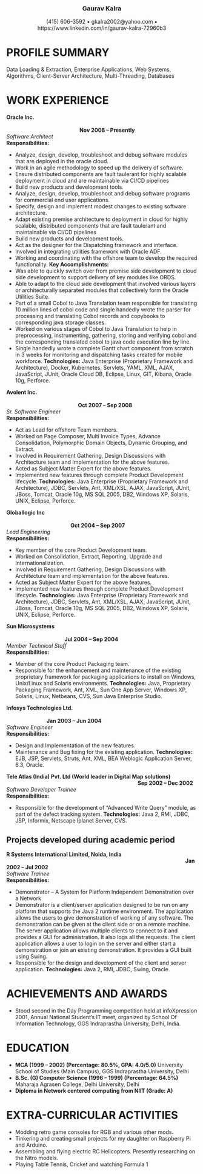 <h3 align="center">Gaurav Kalra</h3>
<p align="center">(415) 606-3592 ▪ gkalra2002@yahoo.com ▪ https://www.linkedin.com/in/gaurav-kalra-72960b3</p>

# PROFILE SUMMARY
Data Loading & Extraction, Enterprise Applications, Web Systems, Algorithms, Client-Server Architecture, Multi-Threading, Databases

# WORK EXPERIENCE
**Oracle Inc.**
&nbsp;&nbsp;&nbsp;&nbsp;&nbsp;&nbsp;&nbsp;&nbsp;&nbsp;&nbsp;&nbsp;&nbsp;&nbsp;&nbsp;&nbsp;&nbsp;&nbsp;&nbsp;&nbsp;&nbsp;&nbsp;&nbsp;&nbsp;&nbsp;&nbsp;&nbsp;&nbsp;&nbsp;&nbsp;&nbsp;&nbsp;&nbsp;&nbsp;&nbsp;&nbsp;&nbsp;&nbsp;&nbsp;&nbsp;&nbsp;&nbsp;&nbsp;&nbsp;&nbsp;&nbsp;&nbsp;&nbsp;&nbsp;&nbsp;&nbsp;&nbsp;&nbsp;&nbsp;&nbsp;&nbsp;&nbsp;&nbsp;&nbsp;&nbsp;&nbsp;&nbsp;&nbsp;&nbsp;&nbsp;&nbsp;&nbsp;&nbsp;&nbsp;&nbsp;&nbsp;&nbsp;&nbsp;&nbsp;&nbsp;&nbsp;&nbsp;&nbsp;&nbsp;&nbsp;&nbsp;&nbsp;&nbsp;&nbsp;&nbsp;&nbsp;&nbsp;&nbsp;&nbsp;&nbsp;&nbsp;&nbsp;&nbsp;&nbsp;&nbsp;&nbsp;&nbsp;&nbsp;&nbsp;&nbsp;&nbsp;&nbsp;&nbsp;&nbsp;&nbsp;&nbsp;&nbsp;&nbsp;&nbsp;&nbsp;&nbsp;&nbsp;&nbsp;&nbsp;&nbsp;&nbsp;&nbsp;&nbsp;&nbsp;&nbsp;&nbsp;&nbsp;&nbsp;&nbsp;&nbsp;&nbsp;&nbsp;&nbsp;&nbsp;&nbsp;&nbsp;&nbsp;&nbsp;&nbsp;&nbsp;&nbsp;&nbsp;&nbsp;&nbsp;&nbsp;&nbsp;&nbsp;&nbsp;&nbsp;&nbsp;&nbsp;&nbsp;&nbsp;&nbsp;&nbsp;&nbsp;&nbsp;&nbsp;&nbsp;&nbsp;&nbsp;&nbsp;&nbsp;&nbsp;&nbsp;&nbsp;&nbsp;&nbsp;&nbsp;&nbsp;&nbsp;&nbsp;&nbsp;&nbsp;&nbsp;&nbsp;&nbsp;&nbsp;&nbsp;&nbsp;&nbsp;&nbsp;
**Nov 2008 – Presently**<br/>
*Software Architect*<br/>
**Responsibilities:**
- Analyze, design, develop, troubleshoot and debug software modules that are deployed in the oracle cloud.
- Work in an agile methodology to speed up the delivery of software.
- Ensure distributed components are fault taulerant for highly scalable deployment in cloud and are maintainable via CI/CD pipelines
- Build new products and development tools.
- Analyze, design, develop, troubleshoot and debug software programs for commercial end user applications.
- Specify, design and implement modest changes to existing software architecture.
- Adapt existing premise architecture to deployment in cloud for highly scalable, distributed components that are fault taulerant and maintainable via CI/CD pipelines
- Build new products and development tools.
- Act as the designer for the Dispatching framework and interface.
- Involved in integrating utilities framework with Oracle ADF.
- Working and coordinating with the offshore team to develop the required functionality.
**Key Accomplishments:**
- Was able to quickly switch over from premise side development to cloud side development to support delivery of key modules like ORDS.
- Able to adapt to the cloud side development that involved various layers or architecturally separated modules that collectively form the Oracle Utilities Suite.
- Part of a small Cobol to Java Translation team responsible for translating 10 million lines of cobol code and single handedly wrote the parser for processing and translating Cobol records and copybooks to corresponding java storage classes.
- Worked on various stages of Cobol to Java Translation to help in preprocessing, instrumenting, gathering, storing and verifying cobol and the corresponding translated cobol to java code execution line by line.
- Single handedly wrote a complete Gantt chart component from scratch in 3 weeks for monitoring and dispatching tasks created for mobile workforce.
**Technologies:**
Java Enterprise (Proprietary Framework and Architecture), Docker, Kubernetes, Servlets, YAML, XML, AJAX, JavaScript, JUnit, Oracle Cloud DB, Eclipse, Linux, GIT, Kibana, Oracle 10g, Perforce.

**Avolent Inc.**
&nbsp;&nbsp;&nbsp;&nbsp;&nbsp;&nbsp;&nbsp;&nbsp;&nbsp;&nbsp;&nbsp;&nbsp;&nbsp;&nbsp;&nbsp;&nbsp;&nbsp;&nbsp;&nbsp;&nbsp;&nbsp;&nbsp;&nbsp;&nbsp;&nbsp;&nbsp;&nbsp;&nbsp;&nbsp;&nbsp;&nbsp;&nbsp;&nbsp;&nbsp;&nbsp;&nbsp;&nbsp;&nbsp;&nbsp;&nbsp;&nbsp;&nbsp;&nbsp;&nbsp;&nbsp;&nbsp;&nbsp;&nbsp;&nbsp;&nbsp;&nbsp;&nbsp;&nbsp;&nbsp;&nbsp;&nbsp;&nbsp;&nbsp;&nbsp;&nbsp;&nbsp;&nbsp;&nbsp;&nbsp;&nbsp;&nbsp;&nbsp;&nbsp;&nbsp;&nbsp;&nbsp;&nbsp;&nbsp;&nbsp;&nbsp;&nbsp;&nbsp;&nbsp;&nbsp;&nbsp;&nbsp;&nbsp;&nbsp;&nbsp;&nbsp;&nbsp;&nbsp;&nbsp;&nbsp;&nbsp;&nbsp;&nbsp;&nbsp;&nbsp;&nbsp;&nbsp;&nbsp;&nbsp;&nbsp;&nbsp;&nbsp;&nbsp;&nbsp;&nbsp;&nbsp;&nbsp;&nbsp;&nbsp;&nbsp;&nbsp;&nbsp;&nbsp;&nbsp;&nbsp;&nbsp;&nbsp;&nbsp;&nbsp;&nbsp;&nbsp;&nbsp;&nbsp;&nbsp;&nbsp;&nbsp;&nbsp;&nbsp;&nbsp;&nbsp;&nbsp;&nbsp;&nbsp;&nbsp;&nbsp;&nbsp;&nbsp;&nbsp;&nbsp;&nbsp;&nbsp;&nbsp;&nbsp;&nbsp;&nbsp;&nbsp;&nbsp;&nbsp;&nbsp;&nbsp;&nbsp;&nbsp;&nbsp;&nbsp;&nbsp;&nbsp;&nbsp;&nbsp;&nbsp;&nbsp;&nbsp;&nbsp;&nbsp;&nbsp;&nbsp;&nbsp;&nbsp;&nbsp;&nbsp;&nbsp;&nbsp;&nbsp;&nbsp;&nbsp;&nbsp;&nbsp;
**Oct 2007 – Sep 2008**<br/>
*Sr. Software Engineer*<br/>
**Responsibilities:**
- Act as Lead for offshore Team members.
- Worked on Page Composer, Multi Invoice Types, Advance Consolidation, Polymorphic Domain Objects, Dynamic Grouping, and Extract.
- Involved in Requirement Gathering, Design Discussions with Architecture team and  Implementation for the above features.
- Acted as Subject Matter Expert for the above features.
- Implemented new features through complete Product Development lifecycle.
**Technologies:**
Java Enterprise (Proprietary Framework and Architecture), JDBC, Servlets, Ant, XML/XSL, AJAX, JavaScript, JUnit, JBoss, Tomcat, Oracle 10g, MS SQL 2005, DB2, Windows XP, Solaris, UNIX, Eclipse, Perforce.

**Globallogic Inc**
&nbsp;&nbsp;&nbsp;&nbsp;&nbsp;&nbsp;&nbsp;&nbsp;&nbsp;&nbsp;&nbsp;&nbsp;&nbsp;&nbsp;&nbsp;&nbsp;&nbsp;&nbsp;&nbsp;&nbsp;&nbsp;&nbsp;&nbsp;&nbsp;&nbsp;&nbsp;&nbsp;&nbsp;&nbsp;&nbsp;&nbsp;&nbsp;&nbsp;&nbsp;&nbsp;&nbsp;&nbsp;&nbsp;&nbsp;&nbsp;&nbsp;&nbsp;&nbsp;&nbsp;&nbsp;&nbsp;&nbsp;&nbsp;&nbsp;&nbsp;&nbsp;&nbsp;&nbsp;&nbsp;&nbsp;&nbsp;&nbsp;&nbsp;&nbsp;&nbsp;&nbsp;&nbsp;&nbsp;&nbsp;&nbsp;&nbsp;&nbsp;&nbsp;&nbsp;&nbsp;&nbsp;&nbsp;&nbsp;&nbsp;&nbsp;&nbsp;&nbsp;&nbsp;&nbsp;&nbsp;&nbsp;&nbsp;&nbsp;&nbsp;&nbsp;&nbsp;&nbsp;&nbsp;&nbsp;&nbsp;&nbsp;&nbsp;&nbsp;&nbsp;&nbsp;&nbsp;&nbsp;&nbsp;&nbsp;&nbsp;&nbsp;&nbsp;&nbsp;&nbsp;&nbsp;&nbsp;&nbsp;&nbsp;&nbsp;&nbsp;&nbsp;&nbsp;&nbsp;&nbsp;&nbsp;&nbsp;&nbsp;&nbsp;&nbsp;&nbsp;&nbsp;&nbsp;&nbsp;&nbsp;&nbsp;&nbsp;&nbsp;&nbsp;&nbsp;&nbsp;&nbsp;&nbsp;&nbsp;&nbsp;&nbsp;&nbsp;&nbsp;&nbsp;&nbsp;&nbsp;&nbsp;&nbsp;&nbsp;&nbsp;&nbsp;&nbsp;&nbsp;&nbsp;&nbsp;&nbsp;&nbsp;&nbsp;&nbsp;&nbsp;&nbsp;&nbsp;&nbsp;&nbsp;&nbsp;&nbsp;&nbsp;&nbsp;&nbsp;&nbsp;&nbsp;&nbsp;&nbsp;&nbsp;&nbsp;&nbsp;
**Oct 2004 – Sep 2007**<br/>
*Lead Engineering*<br/>
**Responsibilities:**
- Key member of the core Product Development team.
- Worked on Consolidation, Extract, Reporting, Upgrade and Internationalization.
- Involved in Requirement Gathering, Design Discussions with Architecture team and implementation for the above features.
- Acted as Subject Matter Expert for the above features.
- Implemented new features through complete Product Development lifecycle.
**Technologies:**
Java Enterprise (Proprietary Framework and Architecture), JDBC, Servlets, Ant, XML/XSL, AJAX, JavaScript, JUnit, JBoss, Tomcat, Oracle 10g, MS SQL 2005, DB2, Windows XP, Solaris, UNIX, Eclipse, Perforce.

**Sun Microsystems**
&nbsp;&nbsp;&nbsp;&nbsp;&nbsp;&nbsp;&nbsp;&nbsp;&nbsp;&nbsp;&nbsp;&nbsp;&nbsp;&nbsp;&nbsp;&nbsp;&nbsp;&nbsp;&nbsp;&nbsp;&nbsp;&nbsp;&nbsp;&nbsp;&nbsp;&nbsp;&nbsp;&nbsp;&nbsp;&nbsp;&nbsp;&nbsp;&nbsp;&nbsp;&nbsp;&nbsp;&nbsp;&nbsp;&nbsp;&nbsp;&nbsp;&nbsp;&nbsp;&nbsp;&nbsp;&nbsp;&nbsp;&nbsp;&nbsp;&nbsp;&nbsp;&nbsp;&nbsp;&nbsp;&nbsp;&nbsp;&nbsp;&nbsp;&nbsp;&nbsp;&nbsp;&nbsp;&nbsp;&nbsp;&nbsp;&nbsp;&nbsp;&nbsp;&nbsp;&nbsp;&nbsp;&nbsp;&nbsp;&nbsp;&nbsp;&nbsp;&nbsp;&nbsp;&nbsp;&nbsp;&nbsp;&nbsp;&nbsp;&nbsp;&nbsp;&nbsp;&nbsp;&nbsp;&nbsp;&nbsp;&nbsp;&nbsp;&nbsp;&nbsp;&nbsp;&nbsp;&nbsp;&nbsp;&nbsp;&nbsp;&nbsp;&nbsp;&nbsp;&nbsp;&nbsp;&nbsp;&nbsp;&nbsp;&nbsp;&nbsp;&nbsp;&nbsp;&nbsp;&nbsp;&nbsp;&nbsp;&nbsp;&nbsp;&nbsp;&nbsp;&nbsp;&nbsp;&nbsp;&nbsp;&nbsp;&nbsp;&nbsp;&nbsp;&nbsp;&nbsp;&nbsp;&nbsp;&nbsp;&nbsp;&nbsp;&nbsp;&nbsp;&nbsp;&nbsp;&nbsp;&nbsp;&nbsp;&nbsp;&nbsp;&nbsp;&nbsp;&nbsp;&nbsp;&nbsp;&nbsp;&nbsp;&nbsp;&nbsp;&nbsp;&nbsp;&nbsp;&nbsp;&nbsp;&nbsp;&nbsp;&nbsp;&nbsp;&nbsp;&nbsp;&nbsp;&nbsp;
**Jul 2004 – Sep 2004**<br/>
*Member Technical Staff*<br/>
**Responsibilities:**
- Member of the core Product Packaging team.
- Responsible for the enhancement and maintenance of the existing proprietary framework for packaging applications to install on Windows, Unix/Linux and Solaris environments.
**Technologies:**
Java, Proprietary Packaging Framework, Ant, XML, Sun One App Server, Windows XP, Solaris, Linux, Netbeans, CVS, Sun Java Enterprise Studio.

**Infosys Technologies Ltd.**
&nbsp;&nbsp;&nbsp;&nbsp;&nbsp;&nbsp;&nbsp;&nbsp;&nbsp;&nbsp;&nbsp;&nbsp;&nbsp;&nbsp;&nbsp;&nbsp;&nbsp;&nbsp;&nbsp;&nbsp;&nbsp;&nbsp;&nbsp;&nbsp;&nbsp;&nbsp;&nbsp;&nbsp;&nbsp;&nbsp;&nbsp;&nbsp;&nbsp;&nbsp;&nbsp;&nbsp;&nbsp;&nbsp;&nbsp;&nbsp;&nbsp;&nbsp;&nbsp;&nbsp;&nbsp;&nbsp;&nbsp;&nbsp;&nbsp;&nbsp;&nbsp;&nbsp;&nbsp;&nbsp;&nbsp;&nbsp;&nbsp;&nbsp;&nbsp;&nbsp;&nbsp;&nbsp;&nbsp;&nbsp;&nbsp;&nbsp;&nbsp;&nbsp;&nbsp;&nbsp;&nbsp;&nbsp;&nbsp;&nbsp;&nbsp;&nbsp;&nbsp;&nbsp;&nbsp;&nbsp;&nbsp;&nbsp;&nbsp;&nbsp;&nbsp;&nbsp;&nbsp;&nbsp;&nbsp;&nbsp;&nbsp;&nbsp;&nbsp;&nbsp;&nbsp;&nbsp;&nbsp;&nbsp;&nbsp;&nbsp;&nbsp;&nbsp;&nbsp;&nbsp;&nbsp;&nbsp;&nbsp;&nbsp;&nbsp;&nbsp;&nbsp;&nbsp;&nbsp;&nbsp;&nbsp;&nbsp;&nbsp;&nbsp;&nbsp;&nbsp;&nbsp;&nbsp;&nbsp;&nbsp;&nbsp;&nbsp;&nbsp;&nbsp;&nbsp;&nbsp;&nbsp;&nbsp;&nbsp;&nbsp;&nbsp;&nbsp;&nbsp;&nbsp;&nbsp;&nbsp;&nbsp;&nbsp;&nbsp;&nbsp;&nbsp;&nbsp;&nbsp;&nbsp;&nbsp;&nbsp;&nbsp;&nbsp;&nbsp;&nbsp;
**Jan 2003 – Jun 2004**<br/>
*Software Engineer*<br/>
**Responsibilities:**
- Design and Implementation of the new features.
- Maintenance and Bug fixing for the existing application.
**Technologies:**
EJB, JSP, Servlets, Struts, Ant, XML, BEA Weblogic Application Server, 6.3, Oracle.

**Tele Atlas (India) Pvt. Ltd (World leader in Digital Map solutions)**
&nbsp;&nbsp;&nbsp;&nbsp;&nbsp;&nbsp;&nbsp;&nbsp;&nbsp;&nbsp;&nbsp;&nbsp;&nbsp;&nbsp;&nbsp;&nbsp;&nbsp;&nbsp;&nbsp;&nbsp;&nbsp;&nbsp;&nbsp;&nbsp;&nbsp;&nbsp;&nbsp;&nbsp;&nbsp;&nbsp;&nbsp;&nbsp;&nbsp;&nbsp;&nbsp;&nbsp;&nbsp;&nbsp;&nbsp;&nbsp;&nbsp;&nbsp;&nbsp;&nbsp;&nbsp;&nbsp;&nbsp;&nbsp;&nbsp;&nbsp;&nbsp;&nbsp;&nbsp;&nbsp;&nbsp;&nbsp;&nbsp;&nbsp;&nbsp;&nbsp;&nbsp;&nbsp;&nbsp;&nbsp;&nbsp;&nbsp;&nbsp;&nbsp;&nbsp;&nbsp;&nbsp;&nbsp;&nbsp;&nbsp;&nbsp;&nbsp;&nbsp;&nbsp;&nbsp;&nbsp;&nbsp;&nbsp;&nbsp;&nbsp;&nbsp;&nbsp;&nbsp;
**Sep 2002 – Dec 2002**<br/>
*Software Developer Trainee*<br/>
**Responsibilities:**
- Responsible for the development of “Advanced Write Query” module, as part of the defect tracking system.
**Technologies:**
Java 2, RMI, JDBC, JSP, Informix, Netscape Iplanet Server, CVS.

## Projects developed during academic period
**R Systems International Limited, Noida, India**
&nbsp;&nbsp;&nbsp;&nbsp;&nbsp;&nbsp;&nbsp;&nbsp;&nbsp;&nbsp;&nbsp;&nbsp;&nbsp;&nbsp;&nbsp;&nbsp;&nbsp;&nbsp;&nbsp;&nbsp;&nbsp;&nbsp;&nbsp;&nbsp;&nbsp;&nbsp;&nbsp;&nbsp;&nbsp;&nbsp;&nbsp;&nbsp;&nbsp;&nbsp;&nbsp;&nbsp;&nbsp;&nbsp;&nbsp;&nbsp;&nbsp;&nbsp;&nbsp;&nbsp;&nbsp;&nbsp;&nbsp;&nbsp;&nbsp;&nbsp;&nbsp;&nbsp;&nbsp;&nbsp;&nbsp;&nbsp;&nbsp;&nbsp;&nbsp;&nbsp;&nbsp;&nbsp;&nbsp;&nbsp;&nbsp;&nbsp;&nbsp;&nbsp;&nbsp;&nbsp;&nbsp;&nbsp;&nbsp;&nbsp;&nbsp;&nbsp;&nbsp;&nbsp;&nbsp;&nbsp;&nbsp;&nbsp;&nbsp;&nbsp;&nbsp;&nbsp;&nbsp;&nbsp;&nbsp;&nbsp;&nbsp;&nbsp;&nbsp;&nbsp;&nbsp;&nbsp;&nbsp;&nbsp;&nbsp;&nbsp;&nbsp;&nbsp;&nbsp;&nbsp;&nbsp;&nbsp;&nbsp;&nbsp;&nbsp;&nbsp;&nbsp;&nbsp;&nbsp;&nbsp;&nbsp;&nbsp;&nbsp;&nbsp;&nbsp;
**Jan 2002 – Jul 2002**<br/>
*Software Trainee*<br/>
**Responsibilities:**
- Demonstrator – A System for Platform Independent Demonstration over a Network
- Demonstrator is a client/server application designed to be run on any platform that supports the Java 2 runtime environment. The application allows the users to give demonstration of working of any software. The demonstration can be given at the client side or on a remote machine. The server application allows multiple clients to connect to it and provides a GUI for administration. It also logs all the requests. The client application allows a user to login on the server and either start a demonstration or join an existing  demonstration. It provides a GUI built using Swing.
- Responsible for the design and development of the client and server application.
**Technologies:**
Java 2, RMI, JDBC, Swing, Oracle.

# ACHIEVEMENTS AND AWARDS
- Stood second in the Day Programming competition held at infoXpression 2001, Annual National Student’s IT meet, organized by School Of Information Technology, GGS Indraprastha University, Delhi, India.

# EDUCATION
- **MCA (1999 – 2002) (Percentage: 80.5%, GPA: 4.0/5.0)** University School of Studies (Main Campus), GGS Indraprastha University, Delhi
- **B.Sc. (G) Computer Science (1996 – 1999) (Percentage: 64.5%)** Maharaja Agrasen College, Delhi University, Delhi
- **Diploma in Network centered computing from NIIT (Grade: A)**

# EXTRA-CURRICULAR ACTIVITIES
- Modding retro game consoles for RGB and various other mods.
- Tinkering and creating small projects for my daughter on Raspberry Pi and Arduino.
- Assembling and flying electric RC Helicopters. Presently researching on the Nitro models.
- Playing Table Tennis, Cricket and watching Formula 1
